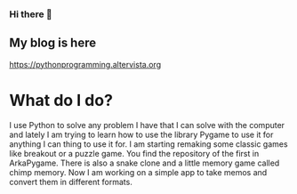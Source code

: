 ### Hi there 👋

## My blog is here
https://pythonprogramming.altervista.org

# What do I do?

I use Python to solve any problem I have that I can solve with the computer and lately I am trying to learn how to use the library Pygame to use it for anything I can thing to use it for. I am starting remaking some classic games like breakout or a puzzle game. You find the repository of the first in ArkaPygame. There is also a snake clone and a little memory game called chimp memory. Now I am working on a simple app to take memos and convert them in different formats.
